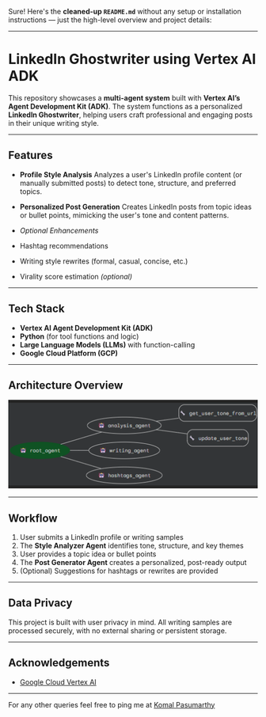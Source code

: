 Sure! Here's the **cleaned-up `README.md`** without any setup or installation instructions — just the high-level overview and project details:

---

# LinkedIn Ghostwriter using Vertex AI ADK

This repository showcases a **multi-agent system** built with **Vertex AI’s Agent Development Kit (ADK)**. The system functions as a personalized **LinkedIn Ghostwriter**, helping users craft professional and engaging posts in their unique writing style.

---

##  Features

*  **Profile Style Analysis**
  Analyzes a user's LinkedIn profile content (or manually submitted posts) to detect tone, structure, and preferred topics.

*  **Personalized Post Generation**
  Creates LinkedIn posts from topic ideas or bullet points, mimicking the user's tone and content patterns.

*  *Optional Enhancements*

  * Hashtag recommendations
  * Writing style rewrites (formal, casual, concise, etc.)
  * Virality score estimation *(optional)*

---

##  Tech Stack

* **Vertex AI Agent Development Kit (ADK)**
* **Python** (for tool functions and logic)
* **Large Language Models (LLMs)** with function-calling
* **Google Cloud Platform (GCP)**

---

##  Architecture Overview

![Architecture Diagram](./assets/architecture.png)

---

##  Workflow

1. User submits a LinkedIn profile or writing samples
2. The **Style Analyzer Agent** identifies tone, structure, and key themes
3. User provides a topic idea or bullet points
4. The **Post Generator Agent** creates a personalized, post-ready output
5. (Optional) Suggestions for hashtags or rewrites are provided

---

##  Data Privacy

This project is built with user privacy in mind. All writing samples are processed securely, with no external sharing or persistent storage.

---

##  Acknowledgements

* [Google Cloud Vertex AI](https://cloud.google.com/vertex-ai)


---

For any other queries feel free to ping me at [Komal Pasumarthy](https://www.linkedin.com/in/komal-pasumarthy/)
